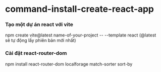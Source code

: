 # command-install-create-react-app

### Tạo một dự án react với vite
npm create vite@latest name-of-your-project -- --template react
(@latest sẽ tự động lấy phiên bản mới nhất)
### Cài đặt react-router-dom
npm install react-router-dom localforage match-sorter sort-by

